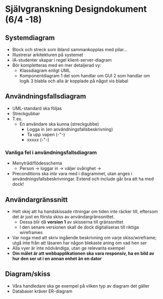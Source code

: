 # Självgranskning Designdokument (6/4 -18)

## Systemdiagram
* Block och streck som ibland sammankopplas med pilar...
* Illustrerar arkitekturen på systemet
* IA-studenter skapar i regel klient-server-diagram
* Bör kompletteras med en mer detaljerad vy:
	* Klassdiagram enligt UML
	* Komponentdiagram
		1 del som handlar om GUI
		2 som handlar om logik
		3 blabla och alla är kopplade på något vis blabal

## Användningsfallsdiagram
* UML-standard ska följas
* Streckgubbar
* T.ex.
	* En användare ska kunna (streckgubbe)
		* Logga in (en användningsfallsbeskrivning)
		* Ta upp vapen (-"-)
		* xxxxx (-"-)

### Vanliga fel i användningsfallsdiagram
* Menyträd/flödesschema
	* Person -> loggar in -> väljer svårighet -> 
* Preconditions ska *inte* vara med i diagrammet, utan anges i användningsfallsbeskrivningar. Extend och include går bra att ha med dock!

## Användargränssnitt
* Helt okej att ha handskissade ritningar om tiden inte räcker till, eftersom det är just en första skiss av användargränssnittet. 
	* Dessa blir då **version 1** av skisserna till gränssnittet
	* I den senare versionen skall de dock digitaliseras till riktiga wireframes
* Var noga med att skriv ingående beskrivning om varje skiss/wireframe; utgå inte från att läsaren har någon blekaste aning om vad hen ser
* Alla vyer är inte nödvändiga, utan ge relevanta exempel
* **Om målet är att webbapplikationen ska vara responsiv, ha en bild av hur den ser ut i en annan enhet än en dator**

## Diagram/skiss
* Våra handledare ska ge exempel på vilken typ av diagram det gäller
* Databaser kräver ER-diagram